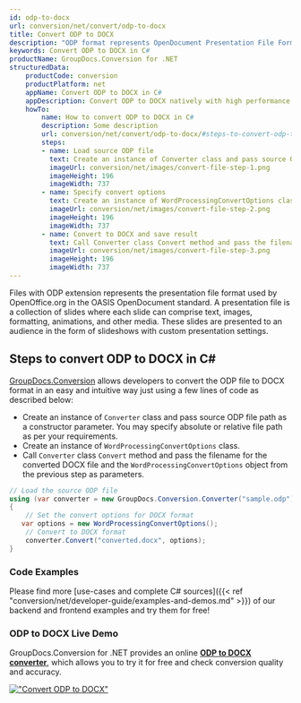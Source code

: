 ```yaml
---
id: odp-to-docx
url: conversion/net/convert/odp-to-docx
title: Convert ODP to DOCX
description: "ODP format represents OpenDocument Presentation File Format with .odp extension. Learn how to convert ODP to DOCX file programmatically in C# language using GroupDocs.Conversion for .NET library."
keywords: Convert ODP to DOCX in C#
productName: GroupDocs.Conversion for .NET
structuredData:
    productCode: conversion
    productPlatform: net
    appName: Convert ODP to DOCX in C#
    appDescription: Convert ODP to DOCX natively with high performance using C# language and server side GroupDocs.Conversion for .NET APIs, without the use of any software like Microsoft or Open Office.
    howTo:
        name: How to convert ODP to DOCX in C# 
        description: Some description
        url: conversion/net/convert/odp-to-docx/#steps-to-convert-odp-to-docx-in-c
        steps:
        - name: Load source ODP file 
          text: Create an instance of Converter class and pass source ODP file path as a constructor parameter. You may specify absolute or relative file path as per your requirements. 
          imageUrl: conversion/net/images/convert-file-step-1.png
          imageHeight: 196
          imageWidth: 737
        - name: Specify convert options 
          text: Create an instance of WordProcessingConvertOptions class.
          imageUrl: conversion/net/images/convert-file-step-2.png
          imageHeight: 196
          imageWidth: 737
        - name: Convert to DOCX and save result 
          text: Call Converter class Convert method and pass the filename for the converted HTML file and the WordProcessingConvertOptions object from the previous step as parameters.
          imageUrl: conversion/net/images/convert-file-step-3.png
          imageHeight: 196
          imageWidth: 737
---
```


Files with ODP extension represents the presentation file format used by OpenOffice.org in the OASIS OpenDocument standard. A presentation file is a collection of slides where each slide can comprise text, images, formatting, animations, and other media. These slides are presented to an audience in the form of slideshows with custom presentation settings.

## Steps to convert ODP to DOCX in C#

[GroupDocs.Conversion](https://products.groupdocs.com/conversion/net) allows developers to convert the ODP file to DOCX format in an easy and intuitive way just using a few lines of code as described below:

* Create an instance of `Converter` class and pass source ODP file path as a constructor parameter. You may specify absolute or relative file path as per your requirements. 
* Create an instance of `WordProcessingConvertOptions` class.
* Call `Converter` class `Convert` method and pass the filename for the converted DOCX file and the `WordProcessingConvertOptions` object from the previous step as parameters.

```csharp
// Load the source ODP file
using (var converter = new GroupDocs.Conversion.Converter("sample.odp"))
{
    // Set the convert options for DOCX format
   var options = new WordProcessingConvertOptions();
    // Convert to DOCX format
    converter.Convert("converted.docx", options);
}
```

### Code Examples

Please find more [use-cases and complete C# sources]({{< ref "conversion/net/developer-guide/examples-and-demos.md" >}}) of our backend and frontend examples and try them for free!

### ODP to DOCX Live Demo

GroupDocs.Conversion for .NET provides an online [**ODP to DOCX converter**](https://products.groupdocs.app/conversion/odp-to-docx), which allows you to try it for free and check conversion quality and accuracy.

[!["Convert ODP to DOCX"](conversion/net/images/convert-to-docx/convert-odp-to-docx.png)](https://products.groupdocs.app/conversion/odp-to-docx)